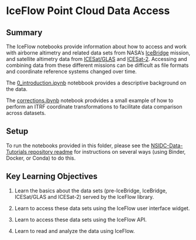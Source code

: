 # IceFlow Point Cloud Data Access

## Summary

The IceFlow notebooks provide information about how to access and work with
airborne altimetry and related data sets from NASA’s
[IceBridge](https://www.nasa.gov/mission_pages/icebridge/index.html) mission,
and satellite altimetry data from
[ICESat/GLAS](https://icesat.gsfc.nasa.gov/icesat/) and
[ICESat-2](https://icesat-2.gsfc.nasa.gov/). Accessing and combining data from
these different missions can be difficult as file formats and coordinate
reference systems changed over time.

The [0_introduction.ipynb](./0_introduction.ipynb) notebbook provides a
descriptive background on the data.

The [corrections.ibynb](./corrections.ibynb) notebook prodvides a small example
of how to perform an ITRF coordinate transformations to facilitate data
comparison across datasets.


## Setup

To run the notebooks provided in this folder, please see the
[NSIDC-Data-Tutorials repository
readme](https://github.com/nsidc/NSIDC-Data-Tutorials#readme) for instructions
on several ways (using Binder, Docker, or Conda) to do this.

## Key Learning Objectives

1. Learn the basics about the data sets (pre-IceBridge, IceBridge, ICESat/GLAS and ICESat-2) served by the IceFlow library.

2. Learn to access these data sets using the IceFlow user interface widget.

3. Learn to access these data sets using the IceFlow API.

4. Learn to read and analyze the data using IceFlow.

